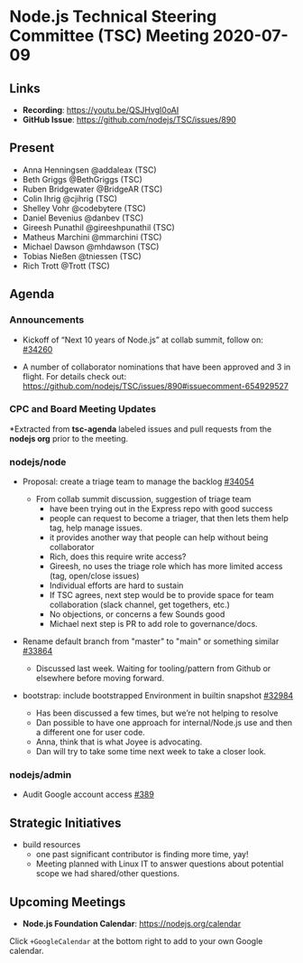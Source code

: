 # Node.js Technical Steering Committee (TSC) Meeting 2020-07-09

## Links

* **Recording**:  https://youtu.be/QSJHvgI0oAI
* **GitHub Issue**: https://github.com/nodejs/TSC/issues/890

## Present

* Anna Henningsen @addaleax (TSC)
* Beth Griggs @BethGriggs (TSC)
* Ruben Bridgewater @BridgeAR (TSC)
* Colin Ihrig @cjihrig (TSC)
* Shelley Vohr @codebytere (TSC)
* Daniel Bevenius @danbev (TSC)
* Gireesh Punathil @gireeshpunathil (TSC)
* Matheus Marchini @mmarchini (TSC)
* Michael Dawson @mhdawson (TSC)
* Tobias Nießen @tniessen (TSC)
* Rich Trott @Trott (TSC)

## Agenda

### Announcements

* Kickoff of “Next 10 years of Node.js” at collab summit, follow on: [#34260](https://github.com/nodejs/node/issues/34260)

* A number of collaborator nominations that have been approved and 3 in flight. For details
  check out: https://github.com/nodejs/TSC/issues/890#issuecomment-654929527


### CPC and Board Meeting Updates

*Extracted from **tsc-agenda** labeled issues and pull requests from the **nodejs org** prior to the meeting.


### nodejs/node

* Proposal: create a triage team to manage the backlog [#34054](https://github.com/nodejs/node/issues/34054)
  * From collab summit discussion, suggestion of triage team
    * have been trying out in the Express repo with good success
    * people can request to become a triager, that then lets them help tag, help manage
      issues.
    * it provides another way that people can help without being collaborator
    * Rich, does this require write access?
    * Gireesh, no uses the triage role which has more limited access (tag, open/close issues)
    * Individual efforts are hard to sustain
    * If TSC agrees, next step would be to provide space for team collaboration (slack channel,
      get togethers, etc.)
    * No objections, or concerns a few Sounds good
    * Michael next step is PR to add role to governance/docs.

* Rename default branch from "master" to "main" or something similar [#33864](https://github.com/nodejs/node/issues/33864)
  * Discussed last week.  Waiting for tooling/pattern from Github or elsewhere before moving
    forward.

* bootstrap: include bootstrapped Environment in builtin snapshot  [#32984](https://github.com/nodejs/node/pull/32984)
  * Has been discussed a few times, but we’re not helping to resolve
  * Dan possible to have one approach for internal/Node.js use and then a different one
    for user code.
  * Anna, think that is what Joyee is advocating.
  * Dan will try to take some time next week to take a closer look.

### nodejs/admin


* Audit Google account access [#389](https://github.com/nodejs/admin/issues/389)

## Strategic Initiatives

* build resources
  * one past significant contributor is finding more time, yay!
  * Meeting planned with Linux IT to answer questions about potential scope we had
    shared/other questions.

## Upcoming Meetings

* **Node.js Foundation Calendar**: https://nodejs.org/calendar

Click `+GoogleCalendar` at the bottom right to add to your own Google calendar.
